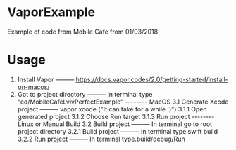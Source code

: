 # VaporExample

Example of code from Mobile Cafe from 01/03/2018

# Usage

1. Install Vapor ——— https://docs.vapor.codes/2.0/getting-started/install-on-macos/
2. Got to project directory ——— in terminal type “cd/MobileCafeLvivPerfectExample”
-------- MacOS
3.1 Generate Xcode project ———  vapor xcode ("It can take for a while :)")
3.1.1 Open generated project 
3.1.2 Choose Run target
3.1.3 Run project
-------- Linux or Manual Build
3.2 Build project ——— In terminal go to root project directory 
3.2.1 Build project ——— In terminal type swift build
3.2.2 Run project ——— In terminal type.build/debug/Run
